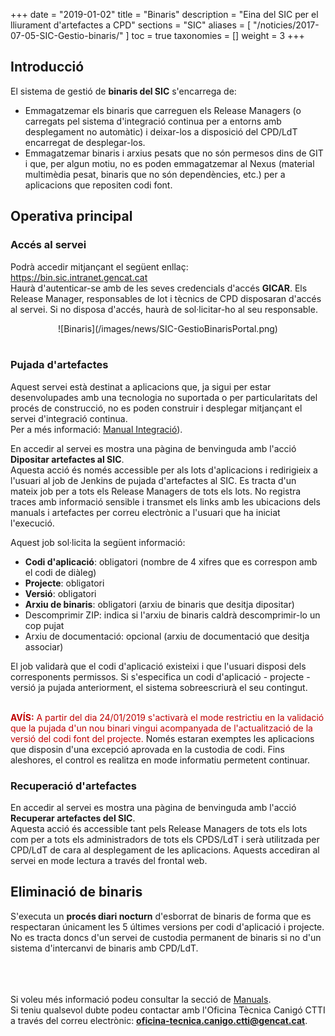 +++
date = "2019-01-02"
title = "Binaris"
description = "Eina del SIC per el lliurament d'artefactes a CPD"
sections = "SIC"
aliases = [
  "/noticies/2017-07-05-SIC-Gestio-binaris/"
]
toc = true
taxonomies = []
weight = 3
+++

## Introducció

El sistema de gestió de **binaris del SIC** s'encarrega de:

* Emmagatzemar els binaris que carreguen els Release Managers (o carregats pel sistema d'integració continua per a entorns amb desplegament no automàtic) i deixar-los a disposició del CPD/LdT encarregat de desplegar-los.
* Emmagatzemar binaris i arxius pesats que no són permesos dins de GIT i que, per algun motiu, no es poden emmagatzemar al Nexus (material multimèdia pesat, binaris que no són dependències, etc.) per a aplicacions que repositen codi font.

## Operativa principal

### Accés al servei

Podrà accedir mitjançant el següent enllaç: https://bin.sic.intranet.gencat.cat <br/>
Haurà d'autenticar-se amb de les seves credencials d'accés **GICAR**. Els Release Manager, responsables de lot i tècnics de CPD disposaran d'accés al servei. Si no disposa d'accés, haurà de sol·licitar-ho al seu responsable.

<CENTER>![Binaris](/images/news/SIC-GestioBinarisPortal.png)</center>
<br/>

### Pujada d'artefactes

Aquest servei està destinat a aplicacions que, ja sigui per estar desenvolupades amb una tecnologia no suportada o per particularitats del procés de construcció, no es poden construir i desplegar mitjançant el servei d'integració continua. <br/>
Per a més informació: [Manual Integració](/related/sic/manual-integracio.pdf)). <br/>

En accedir al servei es mostra una pàgina de benvinguda amb l'acció **Dipositar artefactes al SIC**. <br/>
Aquesta acció és només accessible per als lots d'aplicacions i redirigieix a l'usuari al job de Jenkins de pujada d'artefactes al SIC. Es tracta d'un mateix job per a tots els Release Managers de tots els lots. No registra traces amb informació sensible i transmet els links amb les ubicacions dels manuals i artefactes per correu electrònic a l'usuari que ha iniciat l'execució.

Aquest job sol·licita la següent informació:

* **Codi d'aplicació**: obligatori (nombre de 4 xifres que es correspon amb el codi de diàleg)
* **Projecte**: obligatori
* **Versió**: obligatori
* **Arxiu de binaris**: obligatori (arxiu de binaris que desitja dipositar)
* Descomprimir ZIP: indica si l'arxiu de binaris caldrà descomprimir-lo un cop pujat
* Arxiu de documentació: opcional (arxiu de documentació que desitja associar)

El job validarà que el codi d'aplicació existeixi i que l'usuari disposi dels corresponents permissos. Si s'especifica un codi d'aplicació - projecte - versió ja pujada anteriorment, el sistema sobreescriurà el seu contingut.

<br/>
<span style="color: #C00000;font-weight: bold">AVÍS:</span> <span style="color: #C00000">A partir del dia 24/01/2019 s'activarà el mode restrictiu en la validació que la pujada d'un nou binari vingui acompanyada de l'actualització de la versió del codi font del projecte.</span> Només estaran exemptes les aplicacions que disposin d'una excepció aprovada en la custodia de codi. Fins aleshores, el control es realitza en mode informatiu permetent continuar.

### Recuperació d'artefactes

En accedir al servei es mostra una pàgina de benvinguda amb l'acció **Recuperar artefactes del SIC**. <br/>
Aquesta acció és accessible tant pels Release Managers de tots els lots com per a tots els administradors de tots els CPDS/LdT i serà utilitzada per CPD/LdT de cara al desplegament de les aplicacions. Aquests accediran al servei en mode lectura a través del frontal web.

## Eliminació de binaris

S'executa un **procés diari nocturn** d'esborrat de binaris de forma que es respectaran únicament les 5 últimes versions per codi d'aplicació i projecte. No es tracta doncs d'un servei de custodia permanent de binaris si no d'un sistema d'intercanvi de binaris amb CPD/LdT.

<br/><br/><br/>
Si voleu més informació podeu consultar la secció de [Manuals](https://canigo.ctti.gencat.cat/sic/manuals). <br/>
Si teniu qualsevol dubte podeu contactar amb l'Oficina Tècnica Canigó CTTI a través del correu electrònic: **oficina-tecnica.canigo.ctti@gencat.cat**.